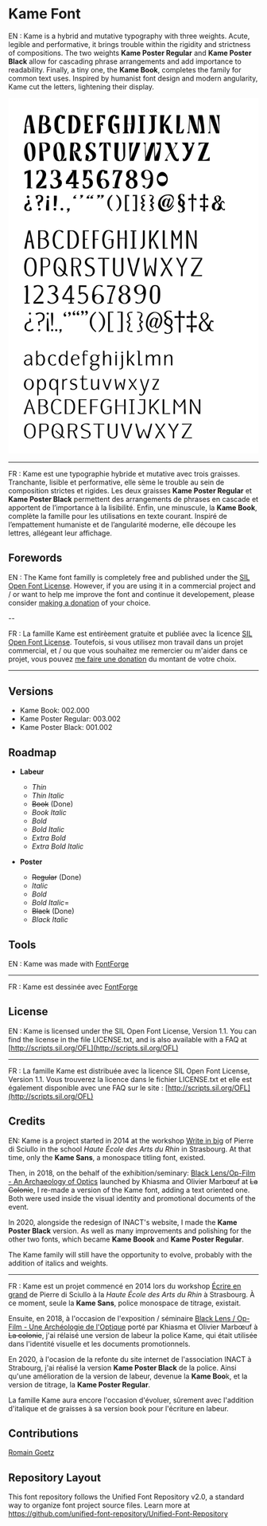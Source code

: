 # Kame Font
EN : Kame is a hybrid and mutative typography with three weights. Acute, legible and performative, it brings trouble within the rigidity and strictness of compositions. The two weights **Kame Poster Regular** and **Kame Poster Black** allow for cascading phrase arrangements and add importance to readability. Finally, a tiny one, the **Kame Book**, completes the family for common text uses. Inspired by humanist font design and modern angularity, Kame cut the letters, lightening their display.

![Kame Poster Black Specimen](/documentation/specimen/Kame-Specimen.png)

---

FR : Kame est une typographie hybride et mutative avec trois graisses. Tranchante, lisible et performative, elle sème le trouble au sein de composition strictes et rigides. Les deux graisses **Kame Poster Regular** et **Kame Poster Black** permettent des arrangements de phrases en cascade et apportent de l’importance à la lisibilité. Enfin, une minuscule, la **Kame Book**, complète la famille pour les utilisations en texte courant. Inspiré de l’empattement humaniste et de l’angularité moderne, elle découpe les lettres, allégeant leur affichage.

## Forewords

EN : The Kame font familly is completely free and published under the [SIL Open Font License](http://scripts.sil.org/OFL). However, if you are using it in a commercial project and / or want to help me improve the font and continue it developement, please consider [making a donation](https://donate.stripe.com/3cs8Aq4395CG56o5kk) of your choice.

--

FR : La famille Kame est entirèement gratuite et publiée avec la licence [SIL Open Font License](http://scripts.sil.org/OFL). Toutefois, si vous utilisez mon travail dans un projet commercial, et / ou que vous souhaitez me remercier ou m'aider dans ce projet, vous pouvez [me faire une donation](https://donate.stripe.com/3cs8Aq4395CG56o5kk) du montant de votre choix.

---
## Versions

- Kame Book: 002.000
- Kame Poster Regular: 003.002
- Kame Poster Black: 001.002

## Roadmap
- **Labeur**
  - *Thin*
  - *Thin Italic*
  - ~~Book~~ (Done)
  - *Book Italic*
  - *Bold*
  - *Bold Italic*
  - *Extra Bold*
  - *Extra Bold Italic*

- **Poster**
  - ~~Regular~~ (Done)
  - *Italic*
  - *Bold*
  - *Bold Italic*=
  - ~~Black~~ (Done)
  - *Black Italic*

## Tools
EN : Kame was made with [FontForge](http://fontforge.sourceforge.net/)

---

FR : Kame est dessinée avec [FontForge](http://fontforge.sourceforge.net/)

## License
EN : Kame is licensed under the SIL Open Font License, Version 1.1. You can find the license in the file LICENSE.txt, and is also available with a FAQ at [http://scripts.sil.org/OFL](http://scripts.sil.org/OFL)

---

FR : La famille Kame est distribuée avec la licence SIL Open Font License, Version 1.1. Vous trouverez la licence dans le fichier LICENSE.txt et elle est également disponible avec une FAQ sur le site : [http://scripts.sil.org/OFL](http://scripts.sil.org/OFL)

## Credits

EN: Kame is a project started in 2014 at the workshop <u>Write in big</u> of Pierre di Sciullo in the school *Haute École des Arts du Rhin* in Strasbourg. At that time, only the **Kame Sans**, a monospace titling font, existed.

Then, in 2018, on the behalf of the exhibition/seminary: <u>Black Lens/Op-Film - An Archaeology of Optics</u> launched by Khiasma and Olivier Marbœuf at ~~La Colonie~~, I re-made a version of the Kame font, adding a text oriented one. Both were used inside the visual identity and promotional documents of the event.

In 2020, alongside the redesign of INACT's website, I made the **Kame Poster Black** version. As well as many improvements and polishing for the other two fonts, which became **Kame Boook** and **Kame Poster Regular**.

The Kame family will still have the opportunity to evolve, probably with the addition of italics and weights.

---

FR : Kame est un projet commencé en 2014 lors du workshop <u>Écrire en grand</u> de Pierre di Sciullo à la *Haute École des Arts du Rhin* à Strasbourg. À ce moment, seule la **Kame Sans**, police monospace de titrage, existait.

Ensuite, en 2018, à l'occasion de l'exposition / séminaire <u>Black Lens / Op-Film - Une Archéologie de l'Optique</u> porté par Khiasma et Olivier Marbœuf à ~~La colonie~~, j'ai rélaisé une version de labeur la police Kame, qui était utilisée dans l'identité visuelle et les documents promotionnels.

En 2020, à l'ocasion de la refonte du site internet de l'association INACT à Strabourg, j'ai réalisé la version **Kame Poster Black** de la police. Ainsi qu'une amélioration de la version de labeur, devenue la **Kame Boo**k, et la version de titrage, la **Kame Poster Regular**.

La famille Kame aura encore l'occasion d'évoluer, sûrement avec l'addition d'italique et de graisses à sa version book pour l'écriture en labeur.

## Contributions

[Romain Goetz](www.romaingoetz.fr)


## Repository Layout
This font repository follows the Unified Font Repository v2.0, a standard way to organize font project source files. Learn more at https://github.com/unified-font-repository/Unified-Font-Repository
